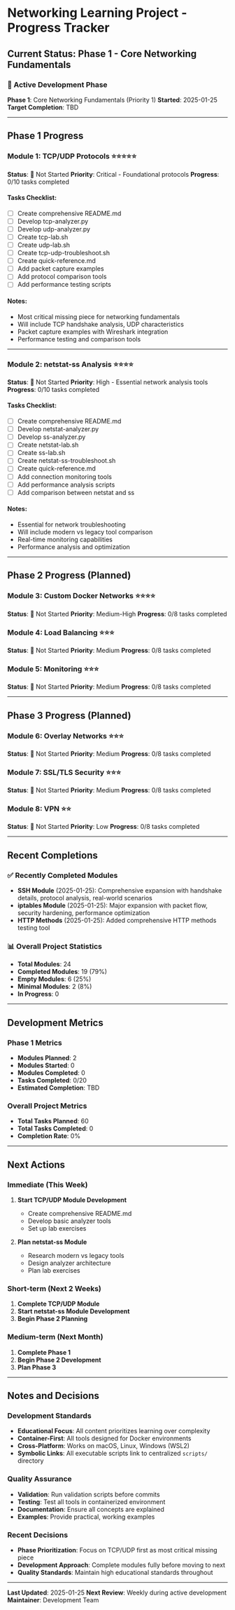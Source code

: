 # Networking Learning Project - Progress Tracker

## Current Status: Phase 1 - Core Networking Fundamentals

### 🎯 Active Development Phase
**Phase 1**: Core Networking Fundamentals (Priority 1)
**Started**: 2025-01-25
**Target Completion**: TBD

---

## Phase 1 Progress

### Module 1: TCP/UDP Protocols ⭐⭐⭐⭐⭐
**Status**: 🔴 Not Started
**Priority**: Critical - Foundational protocols
**Progress**: 0/10 tasks completed

#### Tasks Checklist:
- [ ] Create comprehensive README.md
- [ ] Develop tcp-analyzer.py
- [ ] Develop udp-analyzer.py
- [ ] Create tcp-lab.sh
- [ ] Create udp-lab.sh
- [ ] Create tcp-udp-troubleshoot.sh
- [ ] Create quick-reference.md
- [ ] Add packet capture examples
- [ ] Add protocol comparison tools
- [ ] Add performance testing scripts

#### Notes:
- Most critical missing piece for networking fundamentals
- Will include TCP handshake analysis, UDP characteristics
- Packet capture examples with Wireshark integration
- Performance testing and comparison tools

---

### Module 2: netstat-ss Analysis ⭐⭐⭐⭐
**Status**: 🔴 Not Started
**Priority**: High - Essential network analysis tools
**Progress**: 0/10 tasks completed

#### Tasks Checklist:
- [ ] Create comprehensive README.md
- [ ] Develop netstat-analyzer.py
- [ ] Develop ss-analyzer.py
- [ ] Create netstat-lab.sh
- [ ] Create ss-lab.sh
- [ ] Create netstat-ss-troubleshoot.sh
- [ ] Create quick-reference.md
- [ ] Add connection monitoring tools
- [ ] Add performance analysis scripts
- [ ] Add comparison between netstat and ss

#### Notes:
- Essential for network troubleshooting
- Will include modern vs legacy tool comparison
- Real-time monitoring capabilities
- Performance analysis and optimization

---

## Phase 2 Progress (Planned)

### Module 3: Custom Docker Networks ⭐⭐⭐⭐
**Status**: 🔴 Not Started
**Priority**: Medium-High
**Progress**: 0/8 tasks completed

### Module 4: Load Balancing ⭐⭐⭐
**Status**: 🔴 Not Started
**Priority**: Medium
**Progress**: 0/8 tasks completed

### Module 5: Monitoring ⭐⭐⭐
**Status**: 🔴 Not Started
**Priority**: Medium
**Progress**: 0/8 tasks completed

---

## Phase 3 Progress (Planned)

### Module 6: Overlay Networks ⭐⭐⭐
**Status**: 🔴 Not Started
**Priority**: Medium
**Progress**: 0/8 tasks completed

### Module 7: SSL/TLS Security ⭐⭐⭐
**Status**: 🔴 Not Started
**Priority**: Medium
**Progress**: 0/8 tasks completed

### Module 8: VPN ⭐⭐
**Status**: 🔴 Not Started
**Priority**: Low
**Progress**: 0/8 tasks completed

---

## Recent Completions

### ✅ Recently Completed Modules
- **SSH Module** (2025-01-25): Comprehensive expansion with handshake details, protocol analysis, real-world scenarios
- **iptables Module** (2025-01-25): Major expansion with packet flow, security hardening, performance optimization
- **HTTP Methods** (2025-01-25): Added comprehensive HTTP methods testing tool

### 📊 Overall Project Statistics
- **Total Modules**: 24
- **Completed Modules**: 19 (79%)
- **Empty Modules**: 6 (25%)
- **Minimal Modules**: 2 (8%)
- **In Progress**: 0

---

## Development Metrics

### Phase 1 Metrics
- **Modules Planned**: 2
- **Modules Started**: 0
- **Modules Completed**: 0
- **Tasks Completed**: 0/20
- **Estimated Completion**: TBD

### Overall Project Metrics
- **Total Tasks Planned**: 60
- **Total Tasks Completed**: 0
- **Completion Rate**: 0%

---

## Next Actions

### Immediate (This Week)
1. **Start TCP/UDP Module Development**
   - Create comprehensive README.md
   - Develop basic analyzer tools
   - Set up lab exercises

2. **Plan netstat-ss Module**
   - Research modern vs legacy tools
   - Design analyzer architecture
   - Plan lab exercises

### Short-term (Next 2 Weeks)
1. **Complete TCP/UDP Module**
2. **Start netstat-ss Module Development**
3. **Begin Phase 2 Planning**

### Medium-term (Next Month)
1. **Complete Phase 1**
2. **Begin Phase 2 Development**
3. **Plan Phase 3**

---

## Notes and Decisions

### Development Standards
- **Educational Focus**: All content prioritizes learning over complexity
- **Container-First**: All tools designed for Docker environments
- **Cross-Platform**: Works on macOS, Linux, Windows (WSL2)
- **Symbolic Links**: All executable scripts link to centralized `scripts/` directory

### Quality Assurance
- **Validation**: Run validation scripts before commits
- **Testing**: Test all tools in containerized environment
- **Documentation**: Ensure all concepts are explained
- **Examples**: Provide practical, working examples

### Recent Decisions
- **Phase Prioritization**: Focus on TCP/UDP first as most critical missing piece
- **Development Approach**: Complete modules fully before moving to next
- **Quality Standards**: Maintain high educational standards throughout

---

**Last Updated**: 2025-01-25
**Next Review**: Weekly during active development
**Maintainer**: Development Team
